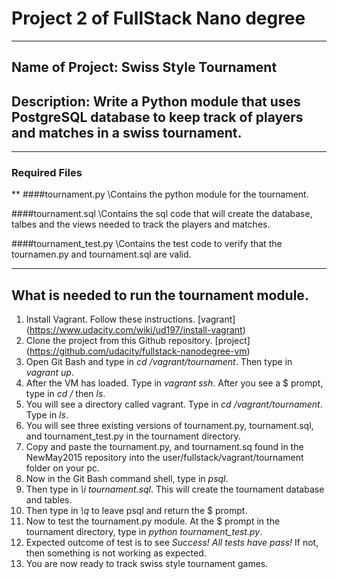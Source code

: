 # Project 2 of FullStack Nano degree

***

## Name of Project: Swiss Style Tournament

## Description: Write a Python module that uses PostgreSQL database to keep track of players and matches in a swiss tournament.
***
### Required Files
**
####tournament.py \Contains the python module for the tournament.

####tournament.sql \Contains the sql code that will create the database, talbes and the views needed to track the players and matches.

####tournament_test.py \Contains the test code to verify that the tournamen.py and tournament.sql are valid.
***
## What is needed to run the tournament module.
1. Install Vagrant. Follow these instructions. [vagrant] (https://www.udacity.com/wiki/ud197/install-vagrant)
2. Clone the project from this Github repository. [project] (https://github.com/udacity/fullstack-nanodegree-vm)
3. Open Git Bash and type in *cd /vagrant/tournament*. Then type in *vagrant up*.
4. After the VM has loaded. Type in *vagrant ssh*. After you see a $ prompt, type in *cd /* then *ls*.
5. You will see a directory called vagrant. Type in *cd /vagrant/tournament*. Type in *ls*.
6. You will see three existing versions of tournament.py, tournament.sql, and tournament_test.py in the tournament directory.
7. Copy and paste the tournament.py, and tournament.sq found in the NewMay2015 repository into the user/fullstack/vagrant/tournament folder on your pc.
8. Now in the Git Bash command shell, type in *psql*.
9. Then type in *\i tournament.sql*. This will create the tournament database and tables.
10. Then type in *\q* to leave psql and return the $ prompt.
11. Now to test the tournament.py module. At the $ prompt in the tournament directory, type in *python tournament_test.py*. 
12. Expected outcome of test is to see *Success! All tests have pass!* If not, then something is not working as expected.
13. You are now ready to track swiss style tournament games.
